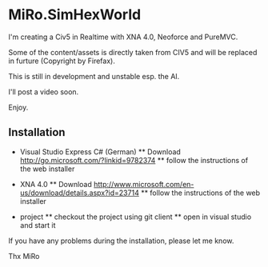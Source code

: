 MiRo.SimHexWorld
================
I'm creating a Civ5 in Realtime with XNA 4.0, Neoforce and PureMVC.

Some of the content/assets is directly taken from CIV5 and will be replaced in furture (Copyright by Firefax).

This is still in development and unstable esp. the AI.

I'll post a video soon.

Enjoy.

Installation
------------
* Visual Studio Express C# (German)
** Download http://go.microsoft.com/?linkid=9782374
** follow the instructions of the web installer

* XNA 4.0
** Download http://www.microsoft.com/en-us/download/details.aspx?id=23714
** follow the instructions of the web installer

* project
** checkout the project using git client
** open in visual studio and start it

If you have any problems during the installation, please let me know.

Thx
MiRo